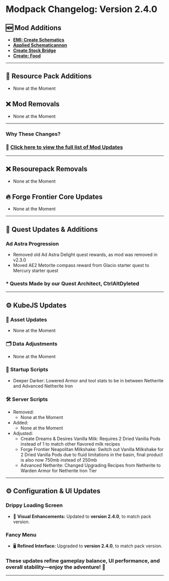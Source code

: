 # **Modpack Changelog: Version 2.4.0**  

## 🆕 **Mod Additions**
- **[EMI: Create Schematics](https://www.curseforge.com/minecraft/mc-mods/emi-create-schematics)**
- **[Applied Schematicannon](https://www.curseforge.com/minecraft/mc-mods/applied-schematicannon)**
- **[Create Stock Bridge](https://www.curseforge.com/minecraft/mc-mods/create-stock-bridge)**
- **[Create: Food](https://www.curseforge.com/minecraft/mc-mods/create-food)**
---
## 🎨 **Resource Pack Additions**
- None at the Moment

## ❌ Mod Removals
- None at the Moment
---
### **Why These Changes?**  

### 🔄 **[Click here to view the full list of Mod Updates](https://github.com/Landscapes-Reimagined/Create-Forge-Frontier/blob/main/changelogs/2.4.0_Mod_Updates.md)**  
---

## ❌ Resourepack Removals
- None at the Moment

## 🔥 **Forge Frontier Core Updates**
- None at the Moment
---

## 📜 **Quest Updates & Additions**
### Ad Astra Progression
- Removed old Ad Astra Delight quest rewards, as mod was removed in v2.3.0
- Moved AE2 Metorite compass reward from Glacio starter quest to Mercury starter quest
### * Quests Made by our Quest Architect, CtrlAltDyleted
---

## ⚙️ KubeJS Updates
### 🎨 Asset Updates
- None at the Moment

### 🗂️ Data Adjustments
- None at the Moment

### 🚀 Startup Scripts
- Deeper Darker: Lowered Armor and tool stats to be in between Netherite and Advanced Netherite Iron
### 🛠️ Server Scripts
- Removed:
  - None at the Moment
- Added:
  - None at the Moment
- Adjusted:
  - Create Dreams & Desires Vanilla Milk: Requires 2 Dried Vanilla Pods instead of 1 to match other flavored milk recipes
  - Forge Frontier Neapolitan Milkshake: Switch out Vanilla Milkshake for 2 Dried Vanilla Pods due to fluid limitations in the basin, final product is also now 750mb instead of 250mb
  - Advanced Netherite: Changed Upgrading Recipes from Netherite to Warden Armor for Netherite Iron Tier
---

## ⚙️ **Configuration & UI Updates** 
### **Drippy Loading Screen**  
- 🎨 **Visual Enhancements:** Updated to **version 2.4.0**, to match pack version. 
### **Fancy Menu**  
- 🖥️ **Refined Interface:** Upgraded to **version 2.4.0**, to match pack version.

### These updates refine **gameplay balance, UI performance, and overall stability**—enjoy the adventure! 🚀  
---